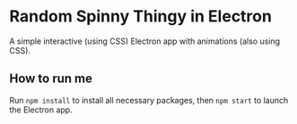 # Random Spinny Thingy in Electron

A simple interactive (using CSS) Electron app with animations (also using CSS).

## How to run me

Run `npm install` to install all necessary packages, then `npm start` to launch the Electron app.
